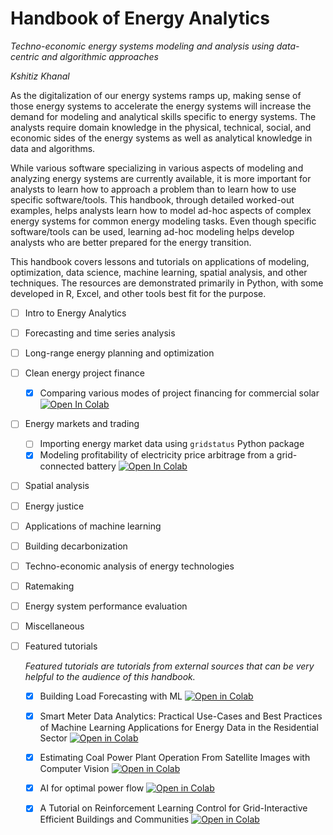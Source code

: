 # Handbook of Energy Analytics
_Techno-economic energy systems modeling and analysis using data-centric and algorithmic approaches_

*Kshitiz Khanal*

As the digitalization of our energy systems ramps up, making sense of those energy systems to accelerate the energy systems will increase the demand for modeling and analytical skills specific to energy systems. The analysts require domain knowledge in the physical, technical, social, and economic sides of the energy systems as well as analytical knowledge in data and algorithms.

While various software specializing in various aspects of modeling and analyzing energy systems are currently available, it is more important for analysts to learn how to approach a problem than to learn how to use specific software/tools. This handbook, through detailed worked-out examples, helps analysts learn how to model ad-hoc aspects of complex energy systems for common energy modeling tasks. Even though specific software/tools can be used, learning ad-hoc modeling helps develop analysts who are better prepared for the energy transition. 

This handbook covers lessons and tutorials on applications of modeling, optimization, data science, machine learning, spatial analysis, and other techniques. The resources are demonstrated primarily in Python, with some developed in R, Excel, and other tools best fit for the purpose.


- [ ] Intro to Energy Analytics
- [ ] Forecasting and time series analysis
- [ ] Long-range energy planning and optimization
- [ ] Clean energy project finance
  - [X] Comparing various modes of project financing for commercial solar [![Open In Colab](https://colab.research.google.com/assets/colab-badge.svg)](https://colab.research.google.com/drive/1kcRKvZm_i6wnPi2ccqo7auj8sVBaeV8B?usp=sharing)
- [ ] Energy markets and trading
  - [ ] Importing energy market data using `gridstatus` Python package
  - [X] Modeling profitability of electricity price arbitrage from a grid-connected battery [![Open In Colab](https://colab.research.google.com/assets/colab-badge.svg)](https://colab.research.google.com/drive/1eQcjrKt2Bs9y_go6MtiwrFV8V39GGxag?usp=sharing)
- [ ] Spatial analysis
- [ ] Energy justice
- [ ] Applications of machine learning
- [ ] Building decarbonization
- [ ] Techno-economic analysis of energy technologies
- [ ] Ratemaking
- [ ] Energy system performance evaluation
- [ ] Miscellaneous
- [ ] Featured tutorials
      
  *Featured tutorials are tutorials from external sources that can be very helpful to the audience of this handbook.*

  - [X] Building Load Forecasting with ML [![Open in Colab](https://colab.research.google.com/assets/colab-badge.svg)](https://colab.research.google.com/drive/1ZWpJY03xLIsUrlOzgTNHemKyLatMgKrp?usp=sharing#scrollTo=wopp4LoYKsT)
  - [X] Smart Meter Data Analytics: Practical Use-Cases and Best Practices of Machine Learning Applications for Energy Data in the Residential Sector [![Open in Colab](https://colab.research.google.com/assets/colab-badge.svg)](https://colab.research.google.com/drive/1ZWpJY03xLIsUrlOzgTNHemKyLatMgKrp?usp=sharing)
  - [X] Estimating Coal Power Plant Operation From Satellite Images with Computer Vision [![Open in Colab](https://colab.research.google.com/assets/colab-badge.svg)](https://colab.research.google.com/drive/1bkOTSrVKMaxsG938R_TFawiOyAvajnSl?usp=sharing)
  - [X] AI for optimal power flow [![Open in Colab](https://colab.research.google.com/assets/colab-badge.svg)](https://colab.research.google.com/drive/1hr9ON0CIoY18QM1PVP1ePBm1qbyq0ml7?usp=drive_link)
  - [X] A Tutorial on Reinforcement Learning Control for Grid-Interactive Efficient Buildings and Communities [![Open in Colab](https://colab.research.google.com/assets/colab-badge.svg)](https://colab.research.google.com/drive/1rZn6qLEIHMlu2iwNl1jKqvcEet8lS33A#scrollTo=13i7KQ9t-CV8)


      
